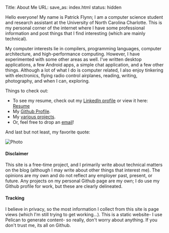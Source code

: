 Title: About Me
URL:
save_as: index.html
status: hidden

Hello everyone! My name is Patrick Flynn; I am a computer science student and research assistant at the University of North Carolina Charlotte. This is my personal corner of the internet where I have some professional information and post things that I find interesting (which are mainly technical).

My computer interests lie in compilers, programming languages, computer architecture, and high-performance computing. However, I have experimented with some other areas as well. I've written desktop applications, a few Android apps, a simple chat application, and a few other things. Although a lot of what I do is computer related, I also enjoy tinkering with electronics, flying radio control airplanes, reading, writing, photography, and when I can, exploring.

Things to check out:

* To see my resume, check out my [LinkedIn profile](https://www.linkedin.com/in/patrick-flynn4664/) or view it here: [Resume](resume.html)
* My [Github Profile](https://github.com/patrickf2000).
* My [various projects](pages/projects.html).
* Or, feel free to drop an [email](mailto:pflynn4664@pm.me)!

And last but not least, my favorite quote:

![Photo]({attach}images/home-quote.jpg)

#### Disclaimer
This site is a free-time project, and I primarily write about technical matters on the blog (although I may write about other things that interest me). The opinions are my own and do not reflect any employer past, present, or future. Any projects on my personal Github page are my own; I do use my Github profile for work, but these are clearly delineated.

#### Tracking
I believe in privacy, so the most information I collect from this site is page views (which I'm still trying to get working...). This is a static website- I use Pelican to generate content- so really, don't worry about anything. If you don't trust me, its all on Github.

